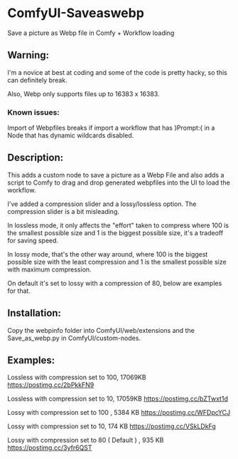 # ComfyUI-Saveaswebp
Save a picture as Webp file in Comfy + Workflow loading

## Warning: 

I'm a novice at best at coding and some of the code is pretty hacky, so this can definitely break.

Also, Webp only supports files up to 16383 x 16383.

### Known issues:

Import of Webpfiles breaks if import a workflow that has }Prompt:{ in a Node that has dynamic wildcards disabled.


## Description:

This adds a custom node to save a picture as a Webp File and also adds a script to Comfy to drag and drop generated webpfiles into the UI to load the workflow.

I've added a compression slider and a lossy/lossless option. The compression slider is a bit misleading.

In lossless mode, it only affects the "effort" taken to compress where 100 is the smallest possible size and 1 is the biggest possible size, it's a tradeoff for saving speed.

In lossy mode, that's the other way around, where 100 is the biggest possible size with the least compression and 1 is the smallest possible size with maximum compression. 

On default it's set to lossy with a compression of 80, below are examples for that.

 

## Installation: 

Copy the webpinfo folder into ComfyUI/web/extensions and the Save_as_webp.py in ComfyUI/custom-nodes. 

## Examples: 

Lossless with compression set to 100, 17069KB
https://postimg.cc/2bPkkFN9

Lossless with compression set to 10, 17059KB
https://postimg.cc/bZTwxt1d


Lossy with compression set to 100 , 5384 KB
https://postimg.cc/WFDpcYCJ


Lossy with compression set to 10, 174 KB
https://postimg.cc/VSkLDkFg


Lossy with compression set to 80 ( Default ) , 935 KB
https://postimg.cc/3yfr6QST
